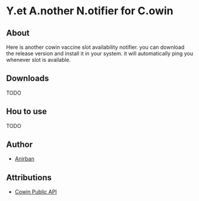 # Y.et A.nother N.otifier for C.owin

## About

Here is another cowin vaccine slot availability notifier.
you can download the release version and install it in your system. it will automatically ping you whenever slot is available.

## Downloads

TODO

## Hou to use

TODO

## Author

-   [Anirban](thecodacus@gmail.com)

## Attributions

-   [Cowin Public API](https://apisetu.gov.in/public/api/cowin#/Appointment%20Availability%20APIs/findByPin)
